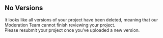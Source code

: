 ## No Versions

It looks like all versions of your project have been deleted, meaning that our Moderation Team cannot finish reviewing your project.  
Please resubmit your project once you've uploaded a new version.
